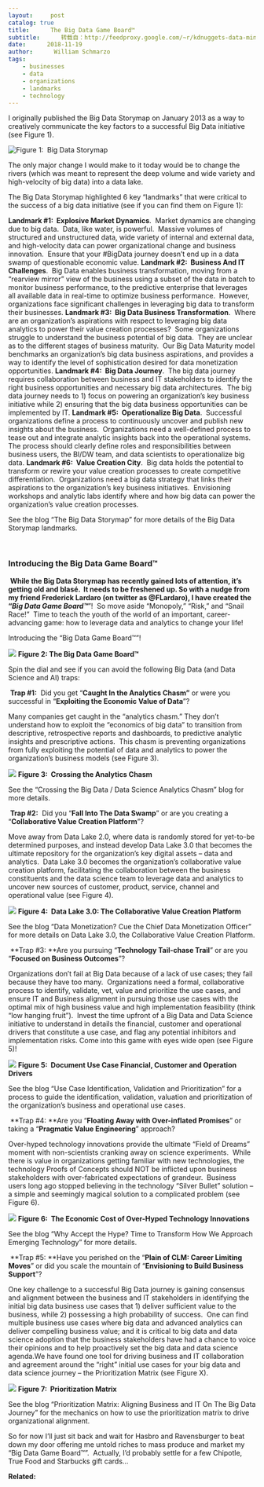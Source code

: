 ```yaml
---
layout:     post
catalog: true
title:      The Big Data Game Board™
subtitle:      转载自：http://feedproxy.google.com/~r/kdnuggets-data-mining-analytics/~3/HMR142S_qQg/big-data-game-board.html
date:      2018-11-19
author:      William Schmarzo
tags:
    - businesses
    - data
    - organizations
    - landmarks
    - technology
---
```


I originally published the Big Data Storymap on January 2013 as a way to creatively communicate the key factors to a successful Big Data initiative (see Figure 1).

![**Figure 1:  Big Data Storymap**](https://image.ibb.co/j2sRL0/image1.png)


The only major change I would make to it today would be to change the rivers (which was meant to represent the deep volume and wide variety and high-velocity of big data) into a data lake.

The Big Data Storymap highlighted 6 key “landmarks” that were critical to the success of a big data initiative (see if you can find them on Figure 1):

**Landmark #1:  Explosive Market Dynamics**.  Market dynamics are changing due to big data.  Data, like water, is powerful.  Massive volumes of structured and unstructured data, wide variety of internal and external data, and high-velocity data can power organizational change and business innovation.  Ensure that your #BigData journey doesn’t end up in a data swamp of questionable economic value.
**Landmark #2:  Business And IT Challenges**.  Big Data enables business transformation, moving from a “rearview mirror” view of the business using a subset of the data in batch to monitor business performance, to the predictive enterprise that leverages all available data in real-time to optimize business performance.  However, organizations face significant challenges in leveraging big data to transform their businesses.
**Landmark #3:  Big Data Business Transformation**.  Where are an organization’s aspirations with respect to leveraging big data analytics to power their value creation processes?  Some organizations struggle to understand the business potential of big data.  They are unclear as to the different stages of business maturity.  Our Big Data Maturity model benchmarks an organization’s big data business aspirations, and provides a way to identify the level of sophistication desired for data monetization opportunities.
**Landmark #4:  Big Data Journey**.  The big data journey requires collaboration between business and IT stakeholders to identify the right business opportunities and necessary big data architectures.  The big data journey needs to 1) focus on powering an organization’s key business initiative while 2) ensuring that the big data business opportunities can be implemented by IT.
**Landmark #5:  Operationalize Big Data**.  Successful organizations define a process to continuously uncover and publish new insights about the business.  Organizations need a well-defined process to tease out and integrate analytic insights back into the operational systems.  The process should clearly define roles and responsibilities between business users, the BI/DW team, and data scientists to operationalize big data.
**Landmark #6:  Value Creation City**.  Big data holds the potential to transform or rewire your value creation processes to create competitive differentiation.  Organizations need a big data strategy that links their aspirations to the organization’s key business initiatives.  Envisioning workshops and analytic labs identify where and how big data can power the organization’s value creation processes.

See the blog “The Big Data Storymap” for more details of the Big Data Storymap landmarks.

 

### **Introducing the Big Data Game Board™**

 **While the Big Data Storymap has recently gained lots of attention, it’s getting old and blasé.  It needs to be freshened up. So with a nudge from my friend Frederick Lardaro (on twitter as @FLardaro), I have created the “*Big Data Game Board™***”!  So move aside “Monopoly,” “Risk,” and “Snail Race!”  Time to teach the youth of the world of an important, career-advancing game: how to leverage data and analytics to change your life!

Introducing the “Big Data Game Board™”!

![](https://image.ibb.co/kNOSSf/big-data-board-game-tm-board-schmarzo.jpg)
**Figure 2: The Big Data Game Board™**

Spin the dial and see if you can avoid the following Big Data (and Data Science and AI) traps:

 **Trap #1:**  Did you get “**Caught In the Analytics Chasm”** or were you successful in “**Exploiting the Economic Value of Data**”? 

Many companies get caught in the “analytics chasm.” They don’t understand how to exploit the “economics of big data” to transition from descriptive, retrospective reports and dashboards, to predictive analytic insights and prescriptive actions.  This chasm is preventing organizations from fully exploiting the potential of data and analytics to power the organization’s business models (see Figure 3).

![](https://image.ibb.co/hgRWnf/image2.png)
**Figure 3:  Crossing the Analytics Chasm**

See the “Crossing the Big Data / Data Science Analytics Chasm” blog for more details. 

 **Trap #2:**  Did you “**Fall Into The Data Swamp**” or are you creating a “**Collaborative Value Creation Platform**”?  

Move away from Data Lake 2.0, where data is randomly stored for yet-to-be determined purposes, and instead develop Data Lake 3.0 that becomes the ultimate repository for the organization’s key digital assets – data and analytics.  Data Lake 3.0 becomes the organization’s collaborative value creation platform, facilitating the collaboration between the business constituents and the data science team to leverage data and analytics to uncover new sources of customer, product, service, channel and operational value (see Figure 4).

![](https://image.ibb.co/n07t00/image4.png)
**Figure 4:  Data Lake 3.0: The Collaborative Value Creation Platform**

See the blog “Data Monetization? Cue the Chief Data Monetization Officer” for more details on Data Lake 3.0, the Collaborative Value Creation Platform.

 **Trap #3: **Are you pursuing “**Technology Tail-chase Trail**” or are you “**Focused on Business Outcomes**”?

Organizations don’t fail at Big Data because of a lack of use cases; they fail because they have too many.  Organizations need a formal, collaborative process to identify, validate, vet, value and prioritize the use cases, and ensure IT and Business alignment in pursuing those use cases with the optimal mix of high business value and high implementation feasibility (think “low hanging fruit”).  Invest the time upfront of a Big Data and Data Science initiative to understand in details the financial, customer and operational drivers that constitute a use case, and flag any potential inhibitors and implementation risks. Come into this game with eyes wide open (see Figure 5)!

![](https://image.ibb.co/dEtoYL/image3.jpg)
**Figure 5:  Document Use Case Financial, Customer and Operation Drivers**

See the blog “Use Case Identification, Validation and Prioritization” for a process to guide the identification, validation, valuation and prioritization of the organization’s business and operational use cases.

 **Trap #4: **Are you “**Floating Away with Over-inflated Promises**” or taking a “**Pragmatic Value Engineering**” approach?

Over-hyped technology innovations provide the ultimate “Field of Dreams” moment with non-scientists cranking away on science experiments.  While there is value in organizations getting familiar with new technologies, the technology Proofs of Concepts should NOT be inflicted upon business stakeholders with over-fabricated expectations of grandeur.  Business users long ago stopped believing in the technology “Silver Bullet” solution – a simple and seemingly magical solution to a complicated problem (see Figure 6).

![](https://image.ibb.co/j4BLf0/image6.png)
**Figure 6:  The Economic Cost of Over-Hyped Technology Innovations**

See the blog “Why Accept the Hype? Time to Transform How We Approach Emerging Technology” for more details.

 **Trap #5: **Have you perished on the “**Plain of CLM: Career Limiting Moves**” or did you scale the mountain of “**Envisioning to Build Business Support**”?

One key challenge to a successful Big Data journey is gaining consensus and alignment between the business and IT stakeholders in identifying the initial big data business use cases that 1) deliver sufficient value to the business, while 2) possessing a high probability of success.  One can find multiple business use cases where big data and advanced analytics can deliver compelling business value; and it is critical to big data and data science adoption that the business stakeholders have had a chance to voice their opinions and to help proactively set the big data and data science agenda.We have found one tool for driving business and IT collaboration and agreement around the “right” initial use cases for your big data and data science journey – the Prioritization Matrix (see Figure X).  

![](https://image.ibb.co/bTAD00/image5.jpg)
**Figure 7:  Prioritization Matrix**

See the blog “Prioritization Matrix: Aligning Business and IT On The Big Data Journey” for the mechanics on how to use the prioritization matrix to drive organizational alignment.

So for now I’ll just sit back and wait for Hasbro and Ravensburger to beat down my door offering me untold riches to mass produce and market my “Big Data Game Board™”.  Actually, I’d probably settle for a few Chipotle, True Food and Starbucks gift cards…

**Related:**



 
